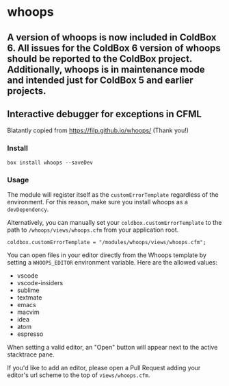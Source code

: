 # whoops

## A version of whoops is now included in ColdBox 6.  All issues for the ColdBox 6 version of whoops should be reported to the ColdBox project.  Additionally, whoops is in maintenance mode and intended just for ColdBox 5 and earlier projects.

## Interactive debugger for exceptions in CFML

Blatantly copied from https://filp.github.io/whoops/ (Thank you!)

### Install

```
box install whoops --saveDev
```

### Usage

The module will register itself as the `customErrorTemplate` regardless of the environment.  For this reason, make sure you install whoops as a `devDependency`.

Alternatively, you can manually set your `coldbox.customErrorTemplate` to the path to `/whoops/views/whoops.cfm` from your application root.

```
coldbox.customErrorTemplate = "/modules/whoops/views/whoops.cfm";
```

You can open files in your editor directly from the Whoops template by setting a
`WHOOPS_EDITOR` environment variable.  Here are the allowed values:

+ vscode
+ vscode-insiders
+ sublime
+ textmate
+ emacs
+ macvim
+ idea
+ atom
+ espresso

When setting a valid editor, an "Open" button will appear next to the active stacktrace pane.

If you'd like to add an editor, please open a Pull Request adding your editor's url scheme to the top of `views/whoops.cfm`.
